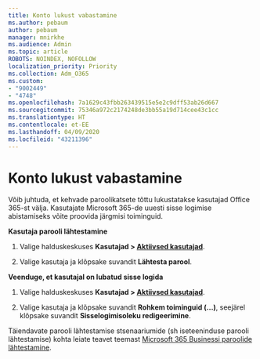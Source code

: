 ```yaml
---
title: Konto lukust vabastamine
ms.author: pebaum
author: pebaum
manager: mnirkhe
ms.audience: Admin
ms.topic: article
ROBOTS: NOINDEX, NOFOLLOW
localization_priority: Priority
ms.collection: Adm_O365
ms.custom:
- "9002449"
- "4748"
ms.openlocfilehash: 7a1629c43fbb263439515e5e2c9dff53ab26d667
ms.sourcegitcommit: 75346a972c2174248de3bb55a19d714cee43c1cc
ms.translationtype: HT
ms.contentlocale: et-EE
ms.lasthandoff: 04/09/2020
ms.locfileid: "43211396"
---
```

# <a name="unlocking-an-account"></a>Konto lukust vabastamine

Võib juhtuda, et kehvade paroolikatsete tõttu lukustatakse kasutajad Office 365-st välja. Kasutajate Microsoft 365-de uuesti sisse logimise abistamiseks võite proovida järgmisi toiminguid.

**Kasutaja parooli lähtestamine**

1. Valige halduskeskuses **Kasutajad > [Aktiivsed kasutajad](https://admin.microsoft.com/Adminportal/Home?source=applauncher#/users)**.

2. Valige kasutaja ja klõpsake suvandit **Lähtesta parool**.

**Veenduge, et kasutajal on lubatud sisse logida**

1. Valige halduskeskuses **Kasutajad > [Aktiivsed kasutajad](https://admin.microsoft.com/Adminportal/Home?source=applauncher#/users)**.

2. Valige kasutaja ja klõpsake suvandit **Rohkem toiminguid (...)**, seejärel klõpsake suvandit **Sisselogimisoleku redigeerimine**. 

Täiendavate parooli lähtestamise stsenaariumide (sh iseteeninduse parooli lähtestamise) kohta leiate teavet teemast [Microsoft 365 Businessi paroolide lähtestamine](https://docs.microsoft.com/microsoft-365/admin/add-users/reset-passwords?view=o365-worldwide).
